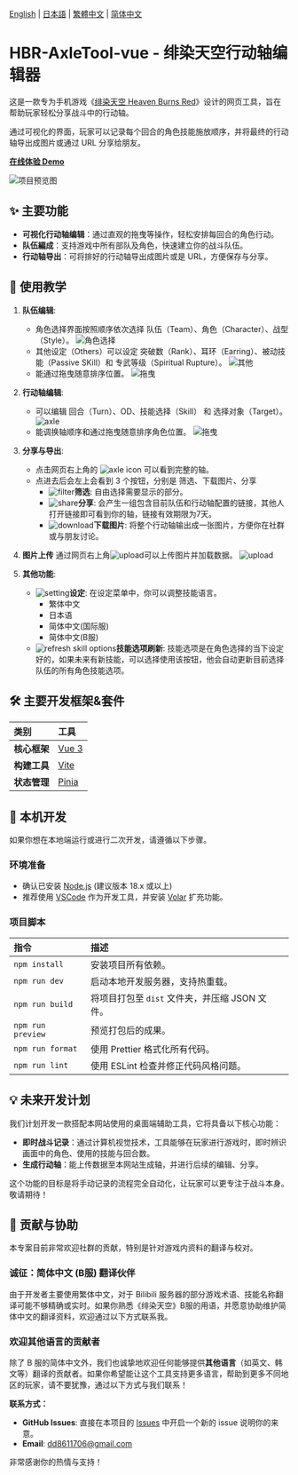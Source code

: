 [English](/docs/README.en.md) | [日本語](/docs/README.ja.md) | [繁體中文](/README.md) | [简体中文](/docs/README.zh-CN.md)

# HBR-AxleTool-vue - 绯染天空行动轴编辑器

这是一款专为手机游戏《[绯染天空 Heaven Burns Red](https://heaven-burns-red.com/)》设计的网页工具，旨在帮助玩家轻松分享战斗中的行动轴。

通过可视化的界面，玩家可以记录每个回合的角色技能施放顺序，并将最终的行动轴导出成图片或通过 URL 分享给朋友。

**[在线体验 Demo](https://hbr-axletool.pages.dev/)**

![项目预览图](/image/preview.png)

## ✨ 主要功能

*   **可视化行动轴编辑**：通过直观的拖曳等操作，轻松安排每回合的角色行动。
*   **队伍編成**：支持游戏中所有部队及角色，快速建立你的战斗队伍。
*   **行动轴导出**：可将排好的行动轴导出成图片或是 URL，方便保存与分享。

## 📖 使用教学

1.  **队伍编辑**:
    *    角色选择界面按照顺序依次选择 队伍（Team）、角色（Character）、战型（Style）。
        ![角色选择](/image/select_char.png)
    *   其他设定（Others）可以设定 突破数（Rank）、耳环（Earring）、被动技能（Passive SKill）和 专武等级（Spiritual Rupture）。
        ![其他](/image/select_char_others.png)
    *   能通过拖曳随意排序位置。
        ![拖曳](/image/select_char_drag&drop.gif)

2.  **行动轴编辑**:
    *   可以编辑 回合（Turn）、OD、技能选择（Skill） 和 选择对象（Target）。
        ![axle](/image/axle.png)
    *   能调换轴顺序和通过拖曳随意排序角色位置。
        ![拖曳](/image/axle.gif)

3.  **分享与导出**:
    *   点击网页右上角的 ![axle icon](/src/assets/custom-icon/table.svg) 可以看到完整的轴。
    *   点进去后会左上会看到 3 个按钮，分别是 筛选、下载图片、分享
        *   ![filter](/src/assets/custom-icon/filter-on.svg)**筛选**: 自由选择需要显示的部分。
        *   ![share](/src/assets/custom-icon/share.svg)**分享**: 会产生一组包含目前队伍和行动轴配置的链接，其他人打开链接即可看到你的轴，链接有效期限为7天。
        *   ![download](/src/assets/custom-icon/download.svg)**下载图片**: 将整个行动轴输出成一张图片，方便你在社群或与朋友讨论。

4.  **图片上传**
    通过网页右上角![upload](/src/assets/custom-icon/upload.svg)可以上传图片并加载数据。
    ![upload](/image/upload.gif)

5.  **其他功能**:
    *   ![setting](/src/assets/custom-icon/setting.svg)**设定**: 在设定菜单中，你可以调整技能语言。
        *   繁体中文
        *   日本语
        *   简体中文(国际服)
        *   简体中文(B服)
    * ![refresh skill options](/src/assets/custom-icon/update.svg)**技能选项刷新**: 技能选项是在角色选择的当下设定好的，如果未来有新技能，可以选择使用该按钮，他会自动更新目前选择队伍的所有角色技能选项。

## 🛠️ 主要开发框架&套件 

| 类别 | 工具 |
| :--- | :--- |
| **核心框架** | [Vue 3](https://vuejs.org/) |
| **构建工具** | [Vite](https://vitejs.dev/) |
| **状态管理** | [Pinia](https://pinia.vuejs.org/) |

## 🚀 本机开发

如果你想在本地端运行或进行二次开发，请遵循以下步骤。

### **环境准备**

-   确认已安装 [Node.js](https://nodejs.org/) (建议版本 18.x 或以上)
-   推荐使用 [VSCode](https://code.visualstudio.com/) 作为开发工具，并安装 [Volar](https://marketplace.visualstudio.com/items?itemName=Vue.volar) 扩充功能。

### **项目脚本**

| 指令 | 描述 |
| :--- | :--- |
| `npm install` | 安装项目所有依赖。 |
| `npm run dev` | 启动本地开发服务器，支持热重载。 |
| `npm run build` | 将项目打包至 `dist` 文件夹，并压缩 JSON 文件。 |
| `npm run preview` | 预览打包后的成果。 |
| `npm run format` | 使用 Prettier 格式化所有代码。 |
| `npm run lint` | 使用 ESLint 检查并修正代码风格问题。 |

## 💡 未来开发计划

我们计划开发一款搭配本网站使用的桌面端辅助工具，它将具备以下核心功能：

-   **即时战斗记录**：通过计算机视觉技术，工具能够在玩家进行游戏时，即时辨识画面中的角色、使用的技能与回合数。
-   **生成行动轴**：能上传数据至本网站生成轴，并进行后续的编辑、分享。

这个功能的目标是将手动记录的流程完全自动化，让玩家可以更专注于战斗本身。敬请期待！

## 🤝 贡献与协助

本专案目前非常欢迎社群的贡献，特别是针对游戏内资料的翻译与校对。

### **诚征：简体中文 (B服) 翻译伙伴**

由于开发者主要使用繁体中文，对于 Bilibili 服务器的部分游戏术语、技能名称翻译可能不够精确或实时。如果你熟悉《绯染天空》B服的用语，并愿意协助维护简体中文的翻译资料，欢迎通过以下方式联系我。

### **欢迎其他语言的贡献者**

除了 B 服的简体中文外，我们也诚挚地欢迎任何能够提供**其他语言**（如英文、韩文等）翻译的贡献者。如果你希望能让这个工具支持更多语言，帮助到更多不同地区的玩家，请不要犹豫，通过以下方式与我们联系！

**联系方式：**

-   **GitHub Issues**: 直接在本项目的 [Issues](https://github.com/FuseFairy/HBR-AxleTool-vue/issues) 中开启一个新的 issue 说明你的来意。
-   **Email**: [dd8611706@gmail.com](mailto:dd8611706@gmail.com)

非常感谢你的热情与支持！
